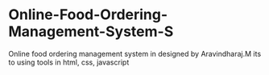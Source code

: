 # Online-Food-Ordering-Management-System-S
Online food ordering management system in designed by Aravindharaj.M its to using tools in html, css, javascript
